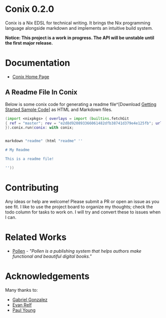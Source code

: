 # Conix 0.2.0

Conix is a Nix EDSL for technical writing. It brings the Nix
programming language alongside markdown and implements an
intuitive build system.

**Notice: This project is a work in progress. The API will be unstable
until the first major release.**


# Documentation

  * [Conix Home Page](https://theNerd247.github.io/conix)

## A Readme File In Conix

Below is some conix code for generating a readme file^[Download
[Getting Started Sample Code](./gettingStarted.nix)]
as HTML and Markdown files.

```nix
(import <nixpkgs> { overlays = import (builtins.fetchGit 
{ ref = "master"; rev = "e2d8d920893366061482dfb38741d379e4e125fb"; url = "https://github.com/theNerd247/conix.git"; }); 
}).conix.run(conix: with conix;


markdown "readme" (html "readme" ''

# My Readme

This is a readme file!

''))


```

# Contributing

Any ideas or help are welcome! Please submit a PR or open an issue as you see
fit. I like to use the project board to organize my thoughts; check the todo
column for tasks to work on. I will try and convert these to issues when I can.

# Related Works

* [Pollen](https://docs.racket-lang.org/pollen/) - _"Pollen is a publishing
system that helps authors make functional and beautiful digital books."_

# Acknowledgements

Many thanks to:

  * [Gabriel Gonzalez](https://github.com/Gabriel439)
  * [Evan Relf](https://github.com/evanrelf)
  * [Paul Young](https://github.com/paulyoung)

